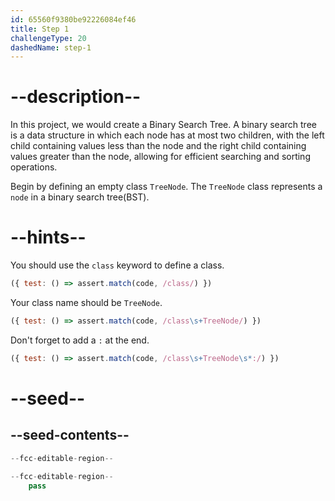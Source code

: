 ```yaml
---
id: 65560f9380be92226084ef46
title: Step 1
challengeType: 20
dashedName: step-1
---
```


# --description--

In this project, we would create a Binary Search Tree. A binary search tree is a data structure in which each node has at most two children, with the left child containing values less than the node and the right child containing values greater than the node, allowing for efficient searching and sorting operations.

Begin by defining an empty class `TreeNode`. The `TreeNode` class represents a `node` in a binary search tree(BST).

# --hints--

You should use the `class` keyword to define a class.

```js
({ test: () => assert.match(code, /class/) })
```

Your class name should be `TreeNode`.

```js
({ test: () => assert.match(code, /class\s+TreeNode/) })
```

Don't forget to add a `:` at the end.

```js
({ test: () => assert.match(code, /class\s+TreeNode\s*:/) })
```

# --seed--

## --seed-contents--

```py
--fcc-editable-region--

--fcc-editable-region--
    pass
```

